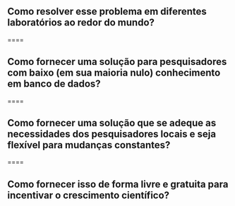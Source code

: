 <!-- .slide: data-background="img/motivation.jpg" -->

## Como resolver esse problema em diferentes laboratórios ao redor do mundo?

====

<!-- .slide: data-background="img/motivation.jpg" -->


## Como fornecer uma solução para pesquisadores com baixo (em sua maioria nulo) conhecimento em banco de dados?

====

<!-- .slide: data-background="img/motivation.jpg" -->
 
## Como fornecer uma solução que se adeque as necessidades dos pesquisadores locais e seja flexível para mudanças constantes?

====

<!-- .slide: data-background="img/motivation.jpg" -->
 
## Como fornecer isso de forma livre e gratuita para incentivar o crescimento científico?
